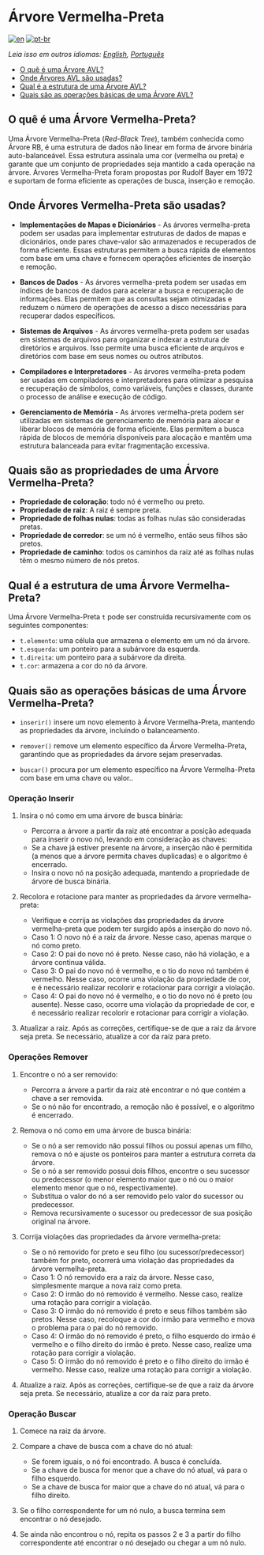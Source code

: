 # Árvore Vermelha-Preta

[![en](https://img.shields.io/badge/lang-en-red.svg)](./README.md) [![pt-br](https://img.shields.io/badge/lang-pt--br-green.svg)](README.pt-br.md)

_Leia isso em outros idiomas: [English](README.md), [Português](README.pt-br.md)_

- [O quê é uma Árvore AVL?](#o-quê-é-uma-árvore-avl)
- [Onde Árvores AVL são usadas?](#onde-árvores-avl-são-usadas)
- [Qual é a estrutura de uma Árvore AVL?](#qual-é-a-estrutura-de-uma-árvore-avl)
- [Quais são as operações básicas de uma Árvore AVL?](#quais-são-as-operações-básicas-de-uma-árvore-avl)

## O quê é uma Árvore Vermelha-Preta?

Uma Árvore Vermelha-Preta (_Red-Black Tree_), também conhecida como Árvore RB, é uma estrutura de dados não linear em forma de árvore binária auto-balanceável. Essa estrutura assinala uma cor (vermelha ou preta) e garante que um conjunto de propriedades seja mantido a cada operação na árvore. Árvores Vermelha-Preta foram propostas por Rudolf Bayer em 1972 e suportam de forma eficiente as operações de busca, inserção e remoção.

## Onde Árvores Vermelha-Preta são usadas?

- **Implementações de Mapas e Dicionários** - As árvores vermelha-preta podem ser usadas para implementar estruturas de dados de mapas e dicionários, onde pares chave-valor são armazenados e recuperados de forma eficiente. Essas estruturas permitem a busca rápida de elementos com base em uma chave e fornecem operações eficientes de inserção e remoção.

- **Bancos de Dados** - As árvores vermelha-preta podem ser usadas em índices de bancos de dados para acelerar a busca e recuperação de informações. Elas permitem que as consultas sejam otimizadas e reduzem o número de operações de acesso a disco necessárias para recuperar dados específicos.

- **Sistemas de Arquivos** - As árvores vermelha-preta podem ser usadas em sistemas de arquivos para organizar e indexar a estrutura de diretórios e arquivos. Isso permite uma busca eficiente de arquivos e diretórios com base em seus nomes ou outros atributos.

- **Compiladores e Interpretadores** - As árvores vermelha-preta podem ser usadas em compiladores e interpretadores para otimizar a pesquisa e recuperação de símbolos, como variáveis, funções e classes, durante o processo de análise e execução de código.

- **Gerenciamento de Memória** - As árvores vermelha-preta podem ser utilizadas em sistemas de gerenciamento de memória para alocar e liberar blocos de memória de forma eficiente. Elas permitem a busca rápida de blocos de memória disponíveis para alocação e mantêm uma estrutura balanceada para evitar fragmentação excessiva.

## Quais são as propriedades de uma Árvore Vermelha-Preta?

- **Propriedade de coloração**: todo nó é vermelho ou preto.
- **Propriedade de raiz**: A raiz é sempre preta.
- **Propriedade de folhas nulas**: todas as folhas nulas são consideradas pretas.
- **Propriedade de corredor**: se um nó é vermelho, então seus filhos são pretos.
- **Propriedade de caminho**: todos os caminhos da raiz até as folhas nulas têm o mesmo número de nós pretos.

## Qual é a estrutura de uma Árvore Vermelha-Preta?

Uma Árvore Vermelha-Preta `t` pode ser construída recursivamente com os seguintes componentes:

- `t.elemento`: uma célula que armazena o elemento em um nó da árvore.
- `t.esquerda`: um ponteiro para a subárvore da esquerda.
- `t.direita`: um ponteiro para a subárvore da direita.
- `t.cor`: armazena a cor do nó da árvore.

## Quais são as operações básicas de uma Árvore Vermelha-Preta?

- `inserir()` insere um novo elemento à Árvore Vermelha-Preta, mantendo as propriedades da árvore, incluindo o balanceamento.

- `remover()` remove um elemento específico da Árvore Vermelha-Preta, garantindo que as propriedades da árvore sejam preservadas.

- `buscar()`  procura por um elemento específico na Árvore Vermelha-Preta com base em uma chave ou valor..

### Operação Inserir

1. Insira o nó como em uma árvore de busca binária:
   - Percorra a árvore a partir da raiz até encontrar a posição adequada para inserir o novo nó, levando em consideração as chaves:
   - Se a chave já estiver presente na árvore, a inserção não é permitida (a menos que a árvore permita chaves duplicadas) e o algoritmo é encerrado.
   - Insira o novo nó na posição adequada, mantendo a propriedade de árvore de busca binária.

2. Recolora e rotacione para manter as propriedades da árvore vermelha-preta:
   - Verifique e corrija as violações das propriedades da árvore vermelha-preta que podem ter surgido após a inserção do novo nó.
   - Caso 1: O novo nó é a raiz da árvore. Nesse caso, apenas marque o nó como preto.
   - Caso 2: O pai do novo nó é preto. Nesse caso, não há violação, e a árvore continua válida.
   - Caso 3: O pai do novo nó é vermelho, e o tio do novo nó também é vermelho. Nesse caso, ocorre uma violação da propriedade de cor, e é necessário realizar recolorir e rotacionar para corrigir a violação.
   - Caso 4: O pai do novo nó é vermelho, e o tio do novo nó é preto (ou ausente). Nesse caso, ocorre uma violação da propriedade de cor, e é necessário realizar recolorir e rotacionar para corrigir a violação.

3. Atualizar a raiz. Após as correções, certifique-se de que a raiz da árvore seja preta. Se necessário, atualize a cor da raiz para preto.

### Operações Remover

1. Encontre o nó a ser removido:
   - Percorra a árvore a partir da raiz até encontrar o nó que contém a chave a ser removida.
   - Se o nó não for encontrado, a remoção não é possível, e o algoritmo é encerrado.

2. Remova o nó como em uma árvore de busca binária:
   - Se o nó a ser removido não possui filhos ou possui apenas um filho, remova o nó e ajuste os ponteiros para manter a estrutura correta da árvore.
   - Se o nó a ser removido possui dois filhos, encontre o seu sucessor ou predecessor (o menor elemento maior que o nó ou o maior elemento menor que o nó, respectivamente).
   - Substitua o valor do nó a ser removido pelo valor do sucessor ou predecessor.
   - Remova recursivamente o sucessor ou predecessor de sua posição original na árvore.

3. Corrija violações das propriedades da árvore vermelha-preta:
   - Se o nó removido for preto e seu filho (ou sucessor/predecessor) também for preto, ocorrerá uma violação das propriedades da árvore vermelha-preta.
   - Caso 1: O nó removido era a raiz da árvore. Nesse caso, simplesmente marque a nova raiz como preta.
   - Caso 2: O irmão do nó removido é vermelho. Nesse caso, realize uma rotação para corrigir a violação.
   - Caso 3: O irmão do nó removido é preto e seus filhos também são pretos. Nesse caso, recoloque a cor do irmão para vermelho e mova o problema para o pai do nó removido.
   - Caso 4: O irmão do nó removido é preto, o filho esquerdo do irmão é vermelho e o filho direito do irmão é preto. Nesse caso, realize uma rotação para corrigir a violação.
   - Caso 5: O irmão do nó removido é preto e o filho direito do irmão é vermelho. Nesse caso, realize uma rotação para corrigir a violação.

4. Atualize a raiz. Após as correções, certifique-se de que a raiz da árvore seja preta. Se necessário, atualize a cor da raiz para preto.

### Operação Buscar

1. Comece na raiz da árvore.

2. Compare a chave de busca com a chave do nó atual:
   - Se forem iguais, o nó foi encontrado. A busca é concluída.
   - Se a chave de busca for menor que a chave do nó atual, vá para o filho esquerdo.
   - Se a chave de busca for maior que a chave do nó atual, vá para o filho direito.

4. Se o filho correspondente for um nó nulo, a busca termina sem encontrar o nó desejado.

5. Se ainda não encontrou o nó, repita os passos 2 e 3 a partir do filho correspondente até encontrar o nó desejado ou chegar a um nó nulo.
